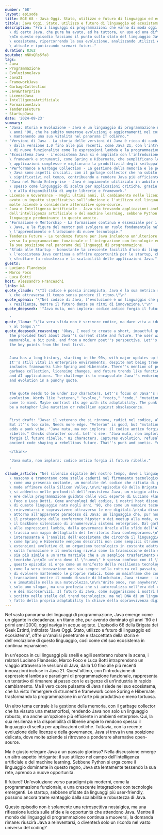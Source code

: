 ```yaml
---
number: '68'
layout: episode
title: BGE 68 - Java Oggi. Stato, utilizzo e futuro di linguaggio ed ecosistema
titolo: Java Oggi. Stato, utilizzo e futuro di linguaggio ed ecosistema
description: "Fra i linguaggi di programmazioni che vanno di moda oggi non rientra\
  \ di certo Java, che pure ha avuto, ed ha tuttora, un uso ed una diffusione enorme.\r\
  \nIn questo episodio facciamo il punto sullo stato del linguaggio Java e del suo\
  \ ecosistema, ripercorrendo la sua evoluzione, analizzando utilizzi e diffusione\
  \ attuale e ipotizzando scenari futuri."
duration: 8362
youtube: mNHxQRs5fa8
tags:
- Java
- Programmazione
- EvoluzioneJava
- Java21
- FrameworkJava
- GarbageCollection
- JavaEnterprise
- LicenzeJava
- IntelligenzaArtificiale
- FormazioneJava
- TendenzeFuture
- StartupJava
date: '2024-09-23'
summary:
- "Java: Storia e Evoluzione - Java è un linguaggio di programmazione nato negli\
  \ anni '90, che ha subito numerose evoluzioni e aggiornamenti nel corso degli anni,\
  \ mantenendo una sua vitalità nel panorama IT odierno."
- "Versioni di Java - La storia delle versioni di Java è ricca di cambiamenti significativi,\
  \ dalla versione 1.0 fino alle più recenti, come Java 21, con l'introduzione\
  \ di nuove funzionalità come le espressioni lambda e la programmazione funzionale."
- "Ecosistema Java - L'ecosistema Java si è ampliato con l'introduzione di vari\
  \ framework e strumenti, come Spring e Hibernate, che semplificano lo sviluppo di\
  \ applicazioni complesse e migliorano la produttività degli sviluppatori."
- "Performance e Garbage Collection - La gestione della memoria e le performance di\
  \ Java sono aspetti cruciali, con il garbage collector che ha subito miglioramenti\
  \ significativi nel tempo, contribuendo a rendere Java più efficiente."
- "Java nel Mondo Enterprise - Java è ampiamente utilizzato in ambito enterprise,\
  \ spesso come linguaggio di scelta per applicazioni critiche, grazie alla sua robustezza\
  \ e alla disponibilità di ampie librerie e framework."
- Licenze e Governance - Negli ultimi anni, il cambiamento nelle licenze di Java ha
  avuto un impatto significativo sull'adozione e l'utilizzo del linguaggio, spingendo
  molte aziende a considerare alternative open-source.
- Java e Intelligenza Artificiale - Java sta trovando applicazioni anche nel campo
  dell'intelligenza artificiale e del machine learning, sebbene Python rimanga il
  linguaggio predominante in questo ambito.
- "Formazione e Mentorship - La formazione continua è essenziale per i programmatori\
  \ Java, e la figura del mentor può svolgere un ruolo fondamentale nell'accelerare\
  \ l'apprendimento e l'adozione di nuove tecnologie."
- Tendenze Future - Le tendenze future per Java includono un'ulteriore evoluzione
  verso la programmazione funzionale e l'integrazione con tecnologie emergenti, mantenendo
  la sua posizione nel panorama dei linguaggi di programmazione.
- "Sfida alle Startup - Nonostante la crescente facilità d'uso di linguaggi e framework,\
  \ l'ecosistema Java continua a offrire opportunità per le startup, che possono\
  \ sfruttare la robustezza e la scalabilità delle applicazioni Java."
guests:
- Luciano Flandesio
- Marco Foco
- Luca Botti
host: Alessandro Franceschi
links: NA
quote_claude: "\"Il codice è poesia incompiuta, Java è la sua metrica rigorosa\
  \ che attraversa il tempo senza perdere il ritmo.\"\n"
quote_openai: "\"Nel codice di Java, l'evoluzione è un linguaggio che parla di\
  \ resilienza, mentre il futuro danza su ritmi di innovazione.\"\n"
quote_deepseek: '"Java muta, non implora: codice antico forgia il futuro ribelle."

  '
quote_llama: "\"La vera sfida non è scrivere codice, ma dare vita a idee che sopravvivano\
  \ al tempo.\""
quote_deepseek_reasoning: 'Okay, I need to create a short, impactful quote based on
  the provided text about Java''s current state and future. The user wants something
  memorable, a bit punk, and from a modern poet''s perspective. Let''s break down
  the key points from the text first.


  Java has a long history, starting in the 90s, with major updates up to version 21.
  It''s still vital in enterprise environments, despite not being trendy. The ecosystem
  includes frameworks like Spring and Hibernate. There''s mention of performance improvements,
  garbage collection, licensing changes, and future trends like functional programming
  and AI applications. The challenge is to encapsulate Java''s enduring relevance
  and evolution in a punchy quote.


  The quote needs to be under 150 characters. Let''s focus on Java''s resilience and
  evolution. Words like "veteran," "evolve," "roots," "code," "mutation," "future"
  come to mind. Maybe contrast its age with its adaptability. The punk element could
  be a metaphor like mutation or rebellion against obsolescence.


  First draft: "Java: il veterano che si rinnova, radici nel codice, ali nel futuro."
  But it''s too calm. Needs more edge. "Veteran" is good, but "mutation" or "mutates"
  adds a punk vibe. "Java muta, ma non implora: il codice antico forgia il futuro
  ribelle." Checks character count. Let''s see: "Java muta, non implora: codice antico
  forgia il futuro ribelle." 82 characters. Captures evolution, refusal to beg (defiance),
  ancient code shaping a rebellious future. That''s punk and poetic. Yes, that works.

  </think>

  "Java muta, non implora: codice antico forgia il futuro ribelle."

  '
claude_article: "Nel silenzio digitale del nostro tempo, dove i linguaggi di programmazione\
  \ nascono e tramontano come stelle cadenti nel firmamento tecnologico, Java persiste\
  \ come una presenza costante, un monolite del codice che rifiuta di piegarsi alle\
  \ mode effimere della Silicon Valley.\n\nL'episodio 68 della Brigata dei Geek Estinti\
  \ si addentra nelle profondità dell'ecosistema Java, un viaggio attraverso le\
  \ ere della programmazione guidato dalle voci esperte di Luciano Flandesio, Marco\
  \ Foco e Luca Botti. Come archeologi del codice, i nostri host dissezionano l'evoluzione\
  \ di questo linguaggio nato negli anni '90, che come un vampiro tecnologico ha saputo\
  \ reinventarsi e sopravvivere attraverso le ere digitali.\n\nLa discussione orbita\
  \ attorno all'apparente paradosso di Java: un linguaggio che, pur non essendo più\
  \ il protagonista delle conference hipster o dei meetup alla moda, continua a essere\
  \ il backbone silenzioso di innumerevoli sistemi enterprise. Dal garbage collector\
  \ alle espressioni lambda, dalla governance Oracle alle sfide dell'AI, l'episodio\
  \ traccia una mappa dettagliata del territorio Java contemporaneo.\n\nParticolarmente\
  \ interessante è l'analisi dell'ecosistema che circonda il linguaggio: framework\
  \ come Spring e Hibernate vengono descritti non come semplici strumenti, ma come\
  \ estensioni evolutive di un organismo tecnologico in costante adattamento. La discussione\
  \ sulla formazione e il mentoring rivela come la trasmissione della conoscenza Java\
  \ sia più simile a un'arte marziale che a un semplice trasferimento di competenze\
  \ tecniche.\n\nIn un'era dove il \"nuovo\" è spesso confuso con il \"migliore\"\
  , questo episodio si erge come un manifesto della resilienza tecnologica, dimostrando\
  \ come la vera innovazione non sia sempre nella rottura col passato, ma nella capacità\
  \ di evolvere mantenendo le proprie radici. Come un mainframe che continua a processare\
  \ transazioni mentre il mondo discute di blockchain, Java rimane - imperterrito\
  \ e immutabile nella sua mutevolezza.\n\n\"Write once, run anywhere\" non è più\
  \ solo uno slogan, ma una profezia che si autorealizza nell'era del cloud computing\
  \ e dei microservizi. Il futuro di Java, come suggeriscono i nostri host, non è\
  \ scritto nelle stelle del trend tecnologico, ma nel DNA di un linguaggio che ha\
  \ fatto della propria adaptability la chiave della sopravvivenza digitale.\n"
---
```

Nel vasto panorama dei linguaggi di programmazione, Java emerge come un gigante in decadenza, un titano che, pur avendo dominato gli anni '90 e i primi anni 2000, oggi naviga in acque agitate. L'episodio 68 della Brigata dei Geek Estinti, intitolato "Java Oggi. Stato, utilizzo e futuro di linguaggio ed ecosistema", offre un'analisi penetrante e sfaccettata della storia e dell'evoluzione di questo linguaggio, così come del suo ecosistema in continua espansione.

In un'epoca in cui linguaggi più snelli e agili sembrano rubare la scena, i relatori Luciano Flandesio, Marco Foco e Luca Botti intraprendono un viaggio attraverso le versioni di Java, dalla 1.0 fino alle più recenti innovazioni incluse in Java 21. Quest'ultimo, con l'introduzione di espressioni lambda e paradigmi di programmazione funzionale, rappresenta un tentativo di rimanere al passo con le esigenze di un'industria in rapido cambiamento. Ma il vero cuore pulsante di Java risiede nel suo ecosistema, che ha visto l'emergere di strumenti e framework come Spring e Hibernate, trasformando la programmazione in un'arte più produttiva e meno tortuosa.

Un altro tema centrale è la gestione della memoria, con il garbage collector che ha vissuto una metamorfosi, rendendo Java non solo un linguaggio robusto, ma anche un'opzione più efficiente in ambienti enterprise. Qui, la sua resilienza e la disponibilità di librerie ampie lo rendono spesso il linguaggio di scelta per applicazioni critiche. Tuttavia, con la recente evoluzione delle licenze e della governance, Java si trova in una posizione delicata, dove molte aziende si ritrovano a ponderare alternative open-source.

Ma è giusto relegare Java a un passato glorioso? Nella discussione emerge un altro aspetto intrigante: il suo utilizzo nel campo dell'intelligenza artificiale e del machine learning. Sebbene Python si erga come il linguaggio dominante in questo regno, Java sta lentamente tessendo la sua rete, aprendo a nuove opportunità.

Il futuro? Un'evoluzione verso paradigmi più moderni, come la programmazione funzionale, e una crescente integrazione con tecnologie emergenti. Le startup, sebbene sfidate da linguaggi più user-friendly, possono ancora trarre vantaggio dalla scalabilità e robustezza di Java.

Questo episodio non è solamente una retrospettiva nostalgica, ma una riflessione lucida sulle sfide e le opportunità che attendono Java. Mentre il mondo dei linguaggi di programmazione continua a muoversi, la domanda rimane: riuscirà Java a reinventarsi, o diventerà solo un ricordo nel vasto universo del coding?
